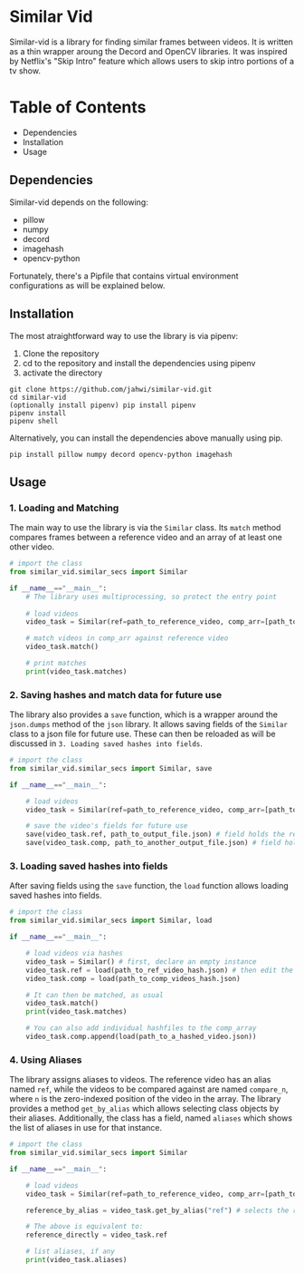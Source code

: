 # Similar Vid

Similar-vid is a library for finding similar frames between videos. It is written as a thin wrapper aroung the Decord and OpenCV libraries.
It was inspired by Netflix's "Skip Intro" feature which allows users to skip intro portions of a tv show.

# Table of Contents
+ Dependencies
+ Installation
+ Usage

## Dependencies
Similar-vid depends on the following:
+ pillow
+ numpy
+ decord
+ imagehash
+ opencv-python

Fortunately, there's a Pipfile that contains virtual environment configurations as will be explained below.

## Installation
The most atraightforward way to use the library is via pipenv:
1. Clone the repository
2. cd to the repository and install the dependencies using pipenv
3. activate the directory

```
git clone https://github.com/jahwi/similar-vid.git
cd similar-vid
(optionally install pipenv) pip install pipenv
pipenv install
pipenv shell
```

Alternatively, you can install the dependencies above manually using pip.
```
pip install pillow numpy decord opencv-python imagehash
```

## Usage

### 1. Loading and Matching
The main way to use the library is via the `Similar` class. Its `match` method compares frames between a reference video and an array of at least one other video.

```python
# import the class
from similar_vid.similar_secs import Similar

if __name__=="__main__":
    # The library uses multiprocessing, so protect the entry point
    
    # load videos
    video_task = Similar(ref=path_to_reference_video, comp_arr=[path_to_other_video_1, path_to_other_video_2, path_to_other_video_3])

    # match videos in comp_arr against reference video
    video_task.match()

    # print matches
    print(video_task.matches)

```

### 2. Saving hashes and match data for future use
The library also provides a `save` function, which is a wrapper around the `json.dumps` method of the `json` library. It allows saving fields of the `Similar` class to a json file for future use. These can then be reloaded as will be discussed in `3. Loading saved hashes into fields`.

```python
# import the class
from similar_vid.similar_secs import Similar, save

if __name__=="__main__":

    # load videos
    video_task = Similar(ref=path_to_reference_video, comp_arr=[path_to_other_video_1, path_to_other_video_2, path_to_other_video_3])

    # save the video's fields for future use
    save(video_task.ref, path_to_output_file.json) # field holds the reference video hash
    save(video_task.comp, path_to_another_output_file.json) # field holds the hashes of the comparision array
```

### 3. Loading saved hashes into fields
After saving fields using the `save` function, the `load` function allows loading saved hashes into fields.

```python
# import the class
from similar_vid.similar_secs import Similar, load

if __name__=="__main__":

    # load videos via hashes
    video_task = Similar() # first, declare an empty instance
    video_task.ref = load(path_to_ref_video_hash.json) # then edit the fields directly
    video_task.comp = load(path_to_comp_videos_hash.json)

    # It can then be matched, as usual
    video_task.match()
    print(video_task.matches)

    # You can also add individual hashfiles to the comp_array
    video_task.comp.append(load(path_to_a_hashed_video.json))
```

### 4. Using Aliases
The library assigns aliases to videos. The reference video has an alias named `ref`, while the videos to be compared against are named `compare_n`, where `n` is the zero-indexed position of the video in the array. The library provides a method `get_by_alias` which allows selecting class objects by their aliases. Additionally, the class has a field, named `aliases` which shows the list of aliases in use for that instance.

```python
# import the class
from similar_vid.similar_secs import Similar

if __name__=="__main__":

    # load videos
    video_task = Similar(ref=path_to_reference_video, comp_arr=[path_to_other_video_1, path_to_other_video_2, path_to_other_video_3])

    reference_by_alias = video_task.get_by_alias("ref") # selects the reference video object, if it exists.

    # The above is equivalent to:
    reference_directly = video_task.ref

    # list aliases, if any
    print(video_task.aliases)
```
